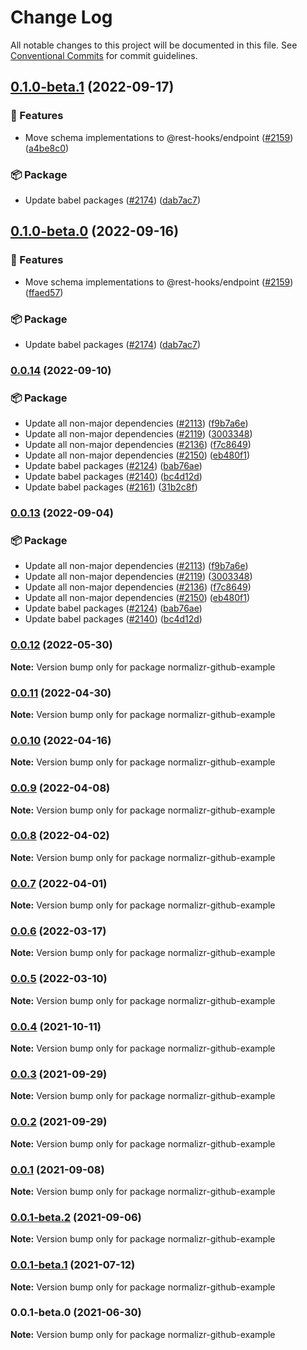# Change Log

All notable changes to this project will be documented in this file.
See [Conventional Commits](https://conventionalcommits.org) for commit guidelines.

## [0.1.0-beta.1](https://github.com/coinbase/rest-hooks/compare/normalizr-github-example@0.0.14...normalizr-github-example@0.1.0-beta.1) (2022-09-17)

### 🚀 Features

* Move schema implementations to @rest-hooks/endpoint ([#2159](https://github.com/coinbase/rest-hooks/issues/2159)) ([a4be8c0](https://github.com/coinbase/rest-hooks/commit/a4be8c08ea515a27254ea480da2baffa1534b09d))

### 📦 Package

* Update babel packages ([#2174](https://github.com/coinbase/rest-hooks/issues/2174)) ([dab7ac7](https://github.com/coinbase/rest-hooks/commit/dab7ac798850fc0519ffe5793601757b10d949b2))

## [0.1.0-beta.0](https://github.com/coinbase/rest-hooks/compare/normalizr-github-example@0.0.14...normalizr-github-example@0.1.0-beta.0) (2022-09-16)

### 🚀 Features

* Move schema implementations to @rest-hooks/endpoint ([#2159](https://github.com/coinbase/rest-hooks/issues/2159)) ([ffaed57](https://github.com/coinbase/rest-hooks/commit/ffaed57a3b397f6eeb69ab3a9fd51366b298b3e5))

### 📦 Package

* Update babel packages ([#2174](https://github.com/coinbase/rest-hooks/issues/2174)) ([dab7ac7](https://github.com/coinbase/rest-hooks/commit/dab7ac798850fc0519ffe5793601757b10d949b2))

### [0.0.14](https://github.com/coinbase/rest-hooks/compare/normalizr-github-example@0.0.12...normalizr-github-example@0.0.14) (2022-09-10)

### 📦 Package

* Update all non-major dependencies ([#2113](https://github.com/coinbase/rest-hooks/issues/2113)) ([f9b7a6e](https://github.com/coinbase/rest-hooks/commit/f9b7a6e5b19a0d6f26208af517451affa161b070))
* Update all non-major dependencies ([#2119](https://github.com/coinbase/rest-hooks/issues/2119)) ([3003348](https://github.com/coinbase/rest-hooks/commit/3003348ba96781085a6f8a6a86a882438ba2b5ea))
* Update all non-major dependencies ([#2136](https://github.com/coinbase/rest-hooks/issues/2136)) ([f7c8649](https://github.com/coinbase/rest-hooks/commit/f7c864998abc68cae1a4130f2de50e055c7a5269))
* Update all non-major dependencies ([#2150](https://github.com/coinbase/rest-hooks/issues/2150)) ([eb480f1](https://github.com/coinbase/rest-hooks/commit/eb480f1f567944208483c9239256e7bcf81351e7))
* Update babel packages ([#2124](https://github.com/coinbase/rest-hooks/issues/2124)) ([bab76ae](https://github.com/coinbase/rest-hooks/commit/bab76ae4ac54474634d3cb323b69ef9be5773a03))
* Update babel packages ([#2140](https://github.com/coinbase/rest-hooks/issues/2140)) ([bc4d12d](https://github.com/coinbase/rest-hooks/commit/bc4d12d5369f4eee17f32d9379793cfc9b679d61))
* Update babel packages ([#2161](https://github.com/coinbase/rest-hooks/issues/2161)) ([31b2c8f](https://github.com/coinbase/rest-hooks/commit/31b2c8ff3d9f9001c31f3f5c15bec1321a15361d))

### [0.0.13](https://github.com/coinbase/rest-hooks/compare/normalizr-github-example@0.0.12...normalizr-github-example@0.0.13) (2022-09-04)

### 📦 Package

* Update all non-major dependencies ([#2113](https://github.com/coinbase/rest-hooks/issues/2113)) ([f9b7a6e](https://github.com/coinbase/rest-hooks/commit/f9b7a6e5b19a0d6f26208af517451affa161b070))
* Update all non-major dependencies ([#2119](https://github.com/coinbase/rest-hooks/issues/2119)) ([3003348](https://github.com/coinbase/rest-hooks/commit/3003348ba96781085a6f8a6a86a882438ba2b5ea))
* Update all non-major dependencies ([#2136](https://github.com/coinbase/rest-hooks/issues/2136)) ([f7c8649](https://github.com/coinbase/rest-hooks/commit/f7c864998abc68cae1a4130f2de50e055c7a5269))
* Update all non-major dependencies ([#2150](https://github.com/coinbase/rest-hooks/issues/2150)) ([eb480f1](https://github.com/coinbase/rest-hooks/commit/eb480f1f567944208483c9239256e7bcf81351e7))
* Update babel packages ([#2124](https://github.com/coinbase/rest-hooks/issues/2124)) ([bab76ae](https://github.com/coinbase/rest-hooks/commit/bab76ae4ac54474634d3cb323b69ef9be5773a03))
* Update babel packages ([#2140](https://github.com/coinbase/rest-hooks/issues/2140)) ([bc4d12d](https://github.com/coinbase/rest-hooks/commit/bc4d12d5369f4eee17f32d9379793cfc9b679d61))

### [0.0.12](https://github.com/coinbase/rest-hooks/compare/normalizr-github-example@0.0.11...normalizr-github-example@0.0.12) (2022-05-30)

**Note:** Version bump only for package normalizr-github-example

### [0.0.11](https://github.com/coinbase/rest-hooks/compare/normalizr-github-example@0.0.10...normalizr-github-example@0.0.11) (2022-04-30)

**Note:** Version bump only for package normalizr-github-example

### [0.0.10](https://github.com/coinbase/rest-hooks/compare/normalizr-github-example@0.0.9...normalizr-github-example@0.0.10) (2022-04-16)

**Note:** Version bump only for package normalizr-github-example

### [0.0.9](https://github.com/coinbase/rest-hooks/compare/normalizr-github-example@0.0.8...normalizr-github-example@0.0.9) (2022-04-08)

**Note:** Version bump only for package normalizr-github-example

### [0.0.8](https://github.com/coinbase/rest-hooks/compare/normalizr-github-example@0.0.7...normalizr-github-example@0.0.8) (2022-04-02)

**Note:** Version bump only for package normalizr-github-example

### [0.0.7](https://github.com/coinbase/rest-hooks/compare/normalizr-github-example@0.0.5...normalizr-github-example@0.0.7) (2022-04-01)

**Note:** Version bump only for package normalizr-github-example

### [0.0.6](https://github.com/coinbase/rest-hooks/compare/normalizr-github-example@0.0.1-beta.2...normalizr-github-example@0.0.6) (2022-03-17)

**Note:** Version bump only for package normalizr-github-example

### [0.0.5](https://github.com/coinbase/rest-hooks/compare/normalizr-github-example@0.0.4...normalizr-github-example@0.0.5) (2022-03-10)

**Note:** Version bump only for package normalizr-github-example

### [0.0.4](https://github.com/coinbase/rest-hooks/compare/normalizr-github-example@0.0.3...normalizr-github-example@0.0.4) (2021-10-11)

**Note:** Version bump only for package normalizr-github-example

### [0.0.3](https://github.com/coinbase/rest-hooks/compare/normalizr-github-example@0.0.2...normalizr-github-example@0.0.3) (2021-09-29)

**Note:** Version bump only for package normalizr-github-example

### [0.0.2](https://github.com/coinbase/rest-hooks/compare/normalizr-github-example@0.0.1...normalizr-github-example@0.0.2) (2021-09-29)

**Note:** Version bump only for package normalizr-github-example

### [0.0.1](https://github.com/coinbase/rest-hooks/compare/normalizr-github-example@0.0.1-beta.2...normalizr-github-example@0.0.1) (2021-09-08)

**Note:** Version bump only for package normalizr-github-example

### [0.0.1-beta.2](https://github.com/coinbase/rest-hooks/compare/normalizr-github-example@0.0.1-beta.1...normalizr-github-example@0.0.1-beta.2) (2021-09-06)

**Note:** Version bump only for package normalizr-github-example

### [0.0.1-beta.1](https://github.com/coinbase/rest-hooks/compare/normalizr-github-example@0.0.1-beta.0...normalizr-github-example@0.0.1-beta.1) (2021-07-12)

**Note:** Version bump only for package normalizr-github-example

### 0.0.1-beta.0 (2021-06-30)

**Note:** Version bump only for package normalizr-github-example
